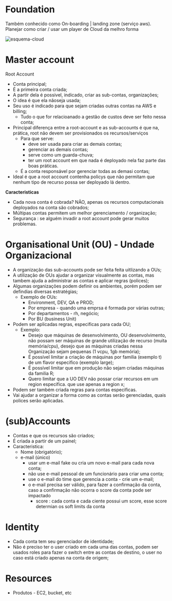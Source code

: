 # Foundation

Também conhecido como On-boarding | landing zone (serviço aws).
Planejar como criar / usar um player de Cloud da melhro forma

![esquema-cloud](AWS/AWS_Expert/Foundation-org-accouting.png)


# Master account

Root Account
- Conta principal;
- É a primeira conta criada;
- A partir dela é possivel, indicado, criar as sub-contas, organizações;
- O idea é que ela nãoseja usada;
- Seu uso é indicado para que sejam criadas outras contas na AWS e billing;
    - Tudo o que for relacioanado a gestão de custos deve ser feito nessa conta;
- Principal diferença entre a root-account e as sub-accounts é que na, prática, root não devem ser provisionados os recursos/serviços
    - Para que serve:
        - deve ser usada para criar as demais contas;
        - gerenciar as demais contas;
        - serve como um guarda-chuva;
        - ter um root account em que nada é deployado nela faz parte das boas práticas.
    - É a conta responsável por gerenciar todas as demasi contas;
- Ideal é que a root account contenha policys que não permitam que nenhum tipo de recurso possa ser deployado lá dentro.


**Caracteristicas**
- Cada nova conta é cobrada? NÃO, apenas os recursos computacionais deployados na conta são cobrados;
- Múltipas contas permitem um melhor gerenciamento / organização;
- Segurança : se alguém invadir a root account pode gerar muitos problemas.



# Organisational Unit (OU) - Undade Organizacional

- A organização das sub-accounts pode ser feita feita uitlizando a OUs;
- A utilização de OUs ajudar a organizar visualmente as contas, mas tambem ajuda a administrar as contas e aplicar regras (polices);
- Algumas organizações podem definir os ambientes, porém podem ser defindias diversas estratégias;
    - Exemplo de OUs:
        - Environment, DEV, QA e PROD;
        - Por empresa - quando uma emprsa é formada por várias outras;
        - Por departamentos - rh, negócio;
        - Por BU (business Unit)
- Podem ser aplicadas regras, especificas para cada OU;
    - Exemplo:
        - Desejo que máquinas de desenvolvimento, OU desenvolvimento, não possam ser máquinas de grande utilização de recurso (muita memória/cpu), desejo que as máquinas criadas nessa Organização sejam pequenas (1 vcpu, 1gb memória);
        - É possível limitar a criação de máquinas por familia (exemplo t) de um flavor especifico (exemplo large);
        * É possível limitar que em produção não sejam criadas máquinas da familia R;
        * Quero limitar que a UO DEV não possar criar recursos em um region especifica. que use apenas a region x;
- Podem ser também criada regras para contas especificas.
- Vai ajudar a organizar a forma como as contas serão gerenciadas, quais polices serão aplicadas.


# (sub)Accounts

- Contas e que os recursos são criados;
- É criada a partir de um painel;
- Caracteristica:
    - Nome (obrigatório);
    - e-mail (único)
        - usar um e-mail fake ou cria um novo e-mail para cada nova conta;
        - não use e-mail pessoal de um funcionário para criar uma conta;
        - use o e-mail do time que gerencia a conta - crie um e-mail; 
        - o e-mail precisa ser válido, para fazer a confirmação da conta, caso a confirmação não ocorra o score da conta pode ser impactado
            - score : cada conta e cada ciente possui um score, esse score determian os soft limits da conta 


# Identity
- Cada conta tem seu gerenciador de identidade;
- Não é preciso ter o user criado em cada uma das contas, podem ser usados roles para fazer o switch entre as contas de destino, o user no caso está criado apenas na conta de origem;


# Resources

- Produtos - EC2, bucket, etc